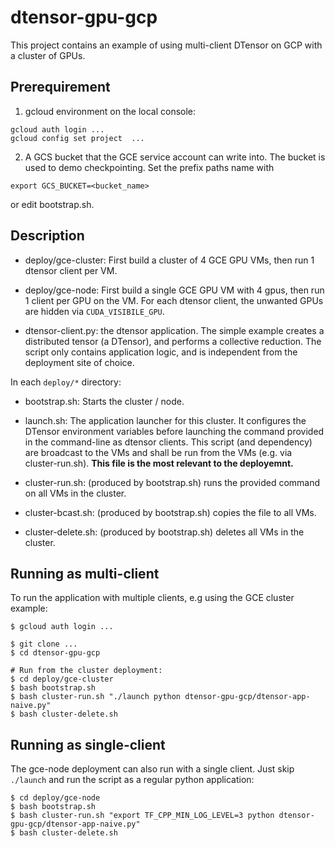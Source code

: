 # dtensor-gpu-gcp

This project contains an example of using multi-client DTensor on GCP with a
cluster of GPUs.

## Prerequirement

1. gcloud environment on the local console:
  ```
  gcloud auth login ...
  gcloud config set project  ...
  ```

2. A GCS bucket that the GCE service account can write into. The bucket is used
  to demo checkpointing. Set the prefix paths name with
  ```
  export GCS_BUCKET=<bucket_name>
  ```
  or edit bootstrap.sh.


## Description

- deploy/gce-cluster: First build a cluster of 4 GCE GPU VMs, then run 1 dtensor
  client per VM.

- deploy/gce-node: First build a single GCE GPU VM with 4 gpus, then run 1 client
  per GPU on the VM. For each dtensor client, the unwanted GPUs are hidden via
  `CUDA_VISIBILE_GPU`.

- dtensor-client.py: the dtensor application. The simple example creates a
  distributed tensor (a DTensor), and performs a collective reduction.
  The script only contains application logic, and is independent from the
  deployment site of choice.

In each `deploy/*` directory:

- bootstrap.sh: Starts the cluster / node.

- launch.sh: The application launcher for this cluster. It configures the
  DTensor environment variables before launching the command provided in
  the command-line as dtensor clients.
  This script (and dependency) are broadcast to the VMs and shall be run from
  the VMs (e.g. via cluster-run.sh).
  **This file is the most relevant to the deployemnt.**

- cluster-run.sh: (produced by bootstrap.sh) runs the provided command
  on all VMs in the cluster.

- cluster-bcast.sh: (produced by bootstrap.sh) copies the file to all VMs.

- cluster-delete.sh: (produced by bootstrap.sh) deletes all VMs
  in the cluster.

## Running as multi-client


To run the application with multiple clients, e.g using the GCE cluster example:

```
$ gcloud auth login ...

$ git clone ...
$ cd dtensor-gpu-gcp

# Run from the cluster deployment:
$ cd deploy/gce-cluster
$ bash bootstrap.sh
$ bash cluster-run.sh "./launch python dtensor-gpu-gcp/dtensor-app-naive.py"
$ bash cluster-delete.sh
```

## Running as single-client
The gce-node deployment can also run with a single client.
Just skip `./launch` and run the script as a regular python application:

```
$ cd deploy/gce-node
$ bash bootstrap.sh
$ bash cluster-run.sh "export TF_CPP_MIN_LOG_LEVEL=3 python dtensor-gpu-gcp/dtensor-app-naive.py"
$ bash cluster-delete.sh
```
